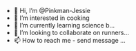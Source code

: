 - 👋 Hi, I’m @Pinkman-Jessie
- 👀 I’m interested in cooking
- 🌱 I’m currently learning science b...
- 💞️ I’m looking to collaborate on runners...
- 📫 How to reach me - send message ...

<!---
Pinkman-Jessie/Pinkman-Jessie is a ✨ special ✨ repository because its `README.md` (this file) appears on your GitHub profile.
You can click the Preview link to take a look at your changes.
--->
